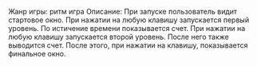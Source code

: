 Жанр игры: ритм игра
Описание:
При запуске пользователь видит стартовое окно. При нажатии на любую клавишу запускается первый уровень. По истичение времени показывается счет. 
При нажатии на любую клавишу запускается второй уровень. После него также выводится счет. После этого, при нажатии на клавишу, показывается финальное окно.
